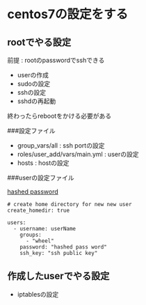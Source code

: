 # centos7の設定をする

## rootでやる設定

前提 : rootのpasswordでsshできる

- userの作成
- sudoの設定
- sshの設定
- sshdの再起動

終わったらrebootをかける必要がある

###設定ファイル

- group_vars/all : ssh portの設定
- roles/user_add/vars/main.yml : userの設定
- hosts : hostの設定


###userの設定ファイル

[hashed password](http://docs.ansible.com/faq.html#how-do-i-generate-crypted-passwords-for-the-user-module)

```
# create home directory for new new user
create_homedir: true

users:
  - username: userName
    groups:
      - "wheel"
    password: "hashed pass word"
    ssh_key: "ssh public key"
```

## 作成したuserでやる設定

- iptablesの設定
